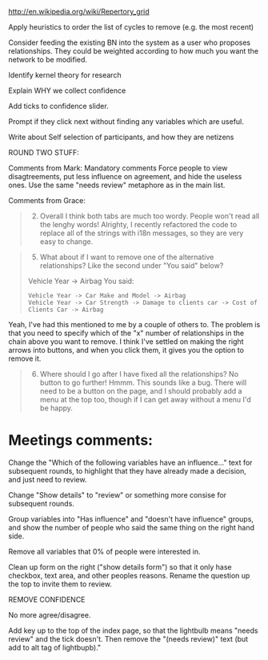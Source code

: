 http://en.wikipedia.org/wiki/Repertory_grid

Apply heuristics to order the list of cycles to remove (e.g. the most recent)

Consider feeding the existing BN into the system as a user who proposes relationships.
They could be weighted according to how much you want the network to be modified.

Identify kernel theory for research

Explain WHY we collect confidence

Add ticks to confidence slider.

Prompt if they click next without finding any variables which are useful.

Write about Self selection of participants, and how they are netizens



ROUND TWO STUFF:

Comments from Mark:
Mandatory comments
Force people to view disagtreements, put less influence on agreement, and hide the useless ones. Use the same "needs review" metaphore as in the main list.

Comments from Grace:
> 2. Overall I think both tabs are much too wordy.  People won't read all the lenghy words!
Alrighty, I recently refactored the code to replace all of the strings with i18n messages, so they are very easy to change.

> 5. What about if I want to remove one of the alternative relationships? Like the second under "You said" below?
>
> Vehicle Year -> Airbag
> You said:
>
>     Vehicle Year -> Car Make and Model -> Airbag
>     Vehicle Year -> Car Strength -> Damage to clients car -> Cost of Clients Car -> Airbag
>
Yeah, I've had this mentioned to me by a couple of others to. The problem is that you need to specify which of the "x" number of relationships in the chain above you want to remove. I think I've settled on making the right arrows into buttons, and when you click them, it gives you the option to remove it.

> 6. Where should I go after I have fixed all the relationships?  No button to go further!
Hmmm. This sounds like a bug. There will need to be a button on the page, and I should probably add a menu at the top too, though if I can get away without a menu I'd be happy.




# Meetings comments:

Change the "Which of the following variables have an influence..." text for subsequent rounds, to highlight that they have already made a decision, and just need to review.

Change "Show details" to "review" or something more consise for subsequent rounds.

Group variables into "Has influence" and "doesn't have influence" groups, and show the number of people who said the same thing on the right hand side.

Remove all variables that 0% of people were interested in.

Clean up form on the right ("show details form") so that it only hase checkbox, text area, and other peoples reasons. Rename the question up the top to invite them to review.

REMOVE CONFIDENCE

No more agree/disagree. 

Add key up to the top of the index page, so that the lightbulb means "needs review" and the tick doesn't. Then remove the "(needs review)" text (but add to alt tag of lightbupb)."
